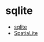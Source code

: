 # sqlite

- [sqlite](https://www.sqlite.org/index.html)
- [SpatiaLite](https://www.gaia-gis.it/fossil/libspatialite/index)